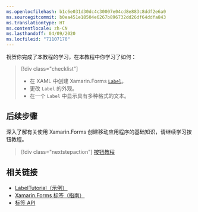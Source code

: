 ```yaml
---
ms.openlocfilehash: b1c6e031d30dc4c30007e04cd8e883c8ddf2e6a0
ms.sourcegitcommit: b0ea451e18504e6267b896732dd26df64ddfa843
ms.translationtype: HT
ms.contentlocale: zh-CN
ms.lasthandoff: 04/09/2020
ms.locfileid: "71107170"
---
```

祝贺你完成了本教程的学习，在本教程中你学习了如何：

> [!div class="checklist"]
>
> - 在 XAML 中创建 Xamarin.Forms [`Label`](xref:Xamarin.Forms.Label)。
> - 更改 `Label` 的外观。
> - 在一个 `Label` 中显示具有多种格式的文本。

## <a name="next-steps"></a>后续步骤

深入了解有关使用 Xamarin.Forms 创建移动应用程序的基础知识，请继续学习按钮教程。

> [!div class="nextstepaction"]
> [按钮教程](~/get-started/tutorials/button/index.yml)

## <a name="related-links"></a>相关链接

- [LabelTutorial（示例）](https://docs.microsoft.com/samples/xamarin/xamarin-forms-samples/getstarted-tutorials-labeltutorial/)
- [Xamarin.Forms 标签（指南）](~/xamarin-forms/user-interface/text/label.md)
- [标签 API](xref:Xamarin.Forms.Label)
